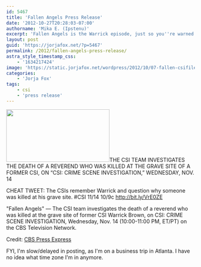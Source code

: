```yaml
---
id: 5467
title: 'Fallen Angels Press Release'
date: '2012-10-27T20:28:03-07:00'
authorname: 'Mika E. (Ipstenu)'
excerpt: 'Fallen Angels is the Warrick episode, just so you''re warned.'
layout: post
guid: 'https://jorjafox.net/?p=5467'
permalink: /2012/fallen-angels-press-release/
astra_style_timestamp_css:
    - '1634217424'
image: 'https://static.jorjafox.net/wordpress/2012/10/07-fallen-csifiles02.jpeg'
categories:
    - 'Jorja Fox'
tags:
    - csi
    - 'press release'
---
```


<img class="alignleft size-medium wp-image-5468" title="Fallen Angels" src="//static.jorjafox.net/wordpress/2012/10/07-fallen-csifiles02-276x140.jpeg" alt="" width="276" height="140" />THE CSI TEAM INVESTIGATES THE DEATH OF A REVEREND WHO WAS KILLED AT THE GRAVE SITE OF A FORMER CSI, ON “CSI: CRIME SCENE INVESTIGATION,” WEDNESDAY, NOV. 14

CHEAT TWEET: The CSIs remember Warrick and question why someone was killed at his grave site. #CSI 11/14 10/9c http://bit.ly/VrE0ZE

"Fallen Angels" — The CSI team investigates the death of a reverend who was killed at the grave site of former CSI Warrick Brown, on CSI: CRIME SCENE INVESTIGATION, Wednesday, Nov. 14 (10:00-11:00 PM, ET/PT) on the CBS Television Network.

Credit: <a href="http://www.cbspressexpress.com/cbs-entertainment/shows/csi-crime-scene-investigation/releases/view?id=33415">CBS Press Express</a>

FYI, I'm slow/delayed in posting, as I'm on a business trip in Atlanta. I have no idea what time zone I'm in anymore.
